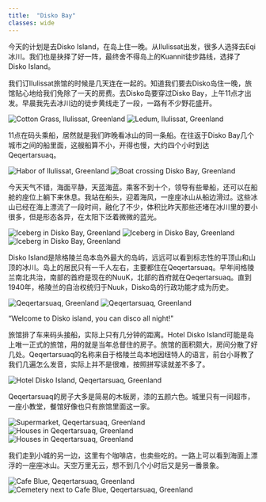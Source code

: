```yaml
---
title:  "Disko Bay"
classes: wide
---
```


今天的计划是去Disko Island，在岛上住一晚。从Ilulissat出发，很多人选择去Eqi冰川。我们也是抉择了好一阵，最终舍不得岛上的Kuannit徒步路线，选择了Disko Island。

我们订Ilulissat旅馆的时候是几天连在一起的。知道我们要去Disko岛住一晚，旅馆贴心地给我们免除了一天的房费。去Disko岛要穿过Disko Bay，上午11点才出发。早晨我先去冰川边的徒步黄线走了一段，一路有不少野花盛开。

![Cotton Grass, Ilulissat, Greenland](https://ik.imagekit.io/wavelet/2019-Greenland/tr:n-blogs_w/BURST20190629.jpg)
![Ledum, Ilulissat, Greenland](https://ik.imagekit.io/wavelet/2019-Greenland/tr:n-blogs_w/BURST20190629092953870.jpg)

11点在码头乘船，居然就是我们昨晚看冰山的同一条船。在往返于Disko Bay几个城市之间的船里面，这艘船算不小，开得也慢，大约四个小时到达Qeqertarsuaq。

![Habor of Ilulissat, Greenland](https://ik.imagekit.io/wavelet/2019-Greenland/tr:n-blogs_w/IMG_20190629_112450.jpg)
![Boat crossing Disko Bay, Greenland](https://ik.imagekit.io/wavelet/2019-Greenland/tr:n-blogs_w/IMG_20190629_110440.jpg)

今天天气不错，海面平静，天蓝海蓝。乘客不到十个，领导有些晕船，还可以在船舱的座位上躺下来休息。我站在船头，迎着海风，一座座冰山从船边滑过。这些冰山已经在海上漂流了一段时间，融化了不少，体积比昨天那些还堵在冰川里的要小很多，但是形态各异，在太阳下泛着微微的蓝光。

![Iceberg in Disko Bay, Greenland](https://ik.imagekit.io/wavelet/2019-Greenland/tr:n-blogs_w/_90A1764.jpg)
![Iceberg in Disko Bay, Greenland](https://ik.imagekit.io/wavelet/2019-Greenland/tr:n-blogs_w/_90A1780.jpg)
![Iceberg in Disko Bay, Greenland](https://ik.imagekit.io/wavelet/2019-Greenland/tr:n-blogs_w/_90A1792.jpg)

Disko Island是除格陵兰岛本岛外最大的岛屿，远远可以看到标志性的平顶山和山顶的冰川。岛上的居民只有一千人左右，主要都住在Qeqertarsuaq。早年间格陵兰南北共治，南部的首府是现在的NuuK，北部的首府就在Qeqertarsuaq。直到1940年，格陵兰的自治权统归于Nuuk，Disko岛的行政功能才成为历史。

![Qeqertarsuaq, Greenland](https://ik.imagekit.io/wavelet/2019-Greenland/tr:n-blogs_w/_90A1822.jpg)
![Qeqertarsuaq, Greenland](https://ik.imagekit.io/wavelet/2019-Greenland/tr:n-blogs_w/_90A1829-Pano.jpg)

“Welcome to Disko island, you can disco all night!"

旅馆排了车来码头接船，实际上只有几分钟的距离。Hotel Disko Island可能是岛上唯一正式的旅馆，用的就是当年总督住的房子。旅馆的面积颇大，房间分散了好几处。Qeqertarsuaq的名称来自于格陵兰岛本地因纽特人的语言，前台小哥教了我们几遍怎么发音，实际上并不是很难，按照拼写读就差不多了。

![Hotel Disko Island, Qeqertarsuaq, Greenland](https://ik.imagekit.io/wavelet/2019-Greenland/tr:n-blogs_w/IMG_20190629_173528.jpg)

Qeqertarsuaq的房子大多是简易的木板房，漆的五颜六色。城里只有一间超市，一座小教堂，餐馆好像也只有旅馆里面这一家。

![Supermarket, Qeqertarsuaq, Greenland](https://ik.imagekit.io/wavelet/2019-Greenland/tr:n-blogs_w/_90A1834.jpg)
![Houses in Qeqertarsuaq, Greenland](https://ik.imagekit.io/wavelet/2019-Greenland/tr:n-blogs_w/_90A1835.jpg)
![Houses in Qeqertarsuaq, Greenland](https://ik.imagekit.io/wavelet/2019-Greenland/tr:n-blogs_w/_90A1840.jpg)

我们走到小城的另一边，这里有个咖啡店，也卖些吃的。一路上可以看到海面上漂浮的一座座冰山。天空万里无云，想不到几个小时后又是另一番景象。

![Cafe Blue, Qeqertarsuaq, Greenland](https://ik.imagekit.io/wavelet/2019-Greenland/tr:n-blogs_w/IMG_20190629_180404-Edit.jpg)
![Cemetery next to Cafe Blue, Qeqertarsuaq, Greenland](https://ik.imagekit.io/wavelet/2019-Greenland/tr:n-blogs_w/_90A1848.jpg)


